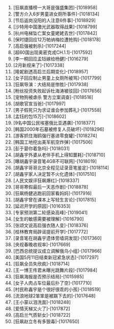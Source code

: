 
1. [狂飙直播榜一大哥是强盛集团]-[1018958]
1. [警方介入6岁男童进女厕所事件]-[1018134]
1. [节后返岗没阳的人注意6件事]-[1018929]
1. [沙特用中国激光武器取得战果]-[1018799]
1. [杭州电梯坠亡案女童姥姥去世]-[1017842]
1. [保时捷回应12万帕纳梅拉遭抢购]-[1018178]
1. [高启强被刺杀]-[1017244]
1. [超60国出现奥密克戎CH.1.1]-[1017592]
1. [李一桐回应孟钰嫁给杨健]-[1016279]
1. [2月新规来了]-[1017338]
1. [隆妮剧透高启兰后期变化]-[1018957]
1. [女子回应制止男童上女厕所被骂]-[1017799]
1. [狂飙导演：大结局是惨胜]-[1017938]
1. [粉丝投资失败起诉杜海涛被驳回]-[1017656]
1. [宠物狗被虐杀 警方立案调查]-[1018516]
1. [胡歌官宣当爸]-[1017997]
1. [男子假死只为求证谁会参加葬礼]-[1017558]
1. [孟钰的包15万]-[1018602]
1. [9名中国公民埃塞俄比亚遇袭]-[1018377]
1. [韩国2000年石墓被修复人员破坏]-[1018296]
1. [游客抓住海鸥强行塞进零食罐]-[1018274]
1. [韩国工地挖出美军航空炸弹]-[1017506]
1. [彭于晏你着急吗]-[1018031]
1. [胡鑫宇外婆从老伴手机上得知噩耗]-[1018710]
1. [曝胡鑫宇录音笔4GB不可联网]-[1018019]
1. [胡鑫宇哥哥北京全程见证录音笔鉴定]-[1018114]
1. [胡鑫宇家人决定暂不火化遗体]-[1017510]
1. [人民文娱评狂飙爆红]-[1018337]
1. [哥哥寒假最后一天恶作剧]-[1018878]
1. [狂飙杨健逃跑前回家看妈妈]-[1017916]
1. [胡鑫宇曾在课本上写轻生言论]-[1017815]
1. [延迟开学的原因]-[1016353]
1. [专家预测第二轮感染高峰]-[1019041]
1. [女生的敏感需要被理解]-[1016790]
1. [张颂文说高启强衣随人变]-[1018376]
1. [桂林教育局辟谣提前开学]-[1017772]
1. [录音笔在胡鑫宇遗体旁墙洞发现]-[1017360]
1. [央视春晚收视率]-[1017669]
1. [巴西总统提议成立调解俄乌小组]-[1017966]
1. [美国5月11日结束新冠紧急状态]-[1017297]
1. [狂飙全员失欣疯]-[1018714]
1. [王一博王传君未曝光跳舞片段]-[1017984]
1. [狂飙海报是否预示结局]-[1015985]
1. [女子人肉占车位最后扑了空]-[1017710]
1. [村民称鑫宇是个很好很乖的小孩]-[1018519]
1. [流浪地球2笨笨是被踹下去的]-[1017648]
1. [王小蒙以泪洗面]-[1018248]
1. [爱情天梯又火了]-[1017872]
1. [高启兰气质斩女]-[1018722]
1. [狂飙赵立冬有多狠毒]-[1017650]